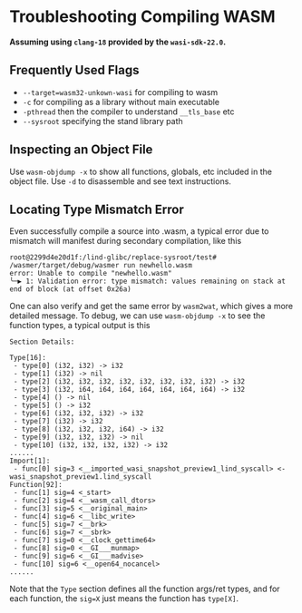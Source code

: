 # Troubleshooting Compiling WASM

**Assuming using `clang-18` provided by the `wasi-sdk-22.0`.**

## Frequently Used Flags
- `--target=wasm32-unkown-wasi` for compiling to wasm
- `-c` for compiling as a library without main executable
- `-pthread` then the compiler to understand `__tls_base` etc
- `--sysroot` specifying the stand library path

## Inspecting an Object File
Use `wasm-objdump -x` to show all functions, globals, etc included in the object file. Use `-d` to disassemble and see text instructions.

## Locating Type Mismatch Error
Even successfully compile a source into .wasm, a typical error due to mismatch will manifest during secondary compilation, like this
```
root@2299d4e20d1f:/lind-glibc/replace-sysroot/test# /wasmer/target/debug/wasmer run newhello.wasm
error: Unable to compile "newhello.wasm"
╰─▶ 1: Validation error: type mismatch: values remaining on stack at end of block (at offset 0x26a)
```
One can also verify and get the same error by `wasm2wat`, which gives a more detailed message. To debug, we can use `wasm-objdump -x` to see the function types, a typical output is this
```
Section Details:

Type[16]:
 - type[0] (i32, i32) -> i32
 - type[1] (i32) -> nil
 - type[2] (i32, i32, i32, i32, i32, i32, i32, i32) -> i32
 - type[3] (i32, i64, i64, i64, i64, i64, i64, i64) -> i32
 - type[4] () -> nil
 - type[5] () -> i32
 - type[6] (i32, i32, i32) -> i32
 - type[7] (i32) -> i32
 - type[8] (i32, i32, i32, i64) -> i32
 - type[9] (i32, i32, i32) -> nil
 - type[10] (i32, i32, i32, i32) -> i32
......
Import[1]:
 - func[0] sig=3 <__imported_wasi_snapshot_preview1_lind_syscall> <- wasi_snapshot_preview1.lind_syscall
Function[92]:
 - func[1] sig=4 <_start>
 - func[2] sig=4 <__wasm_call_dtors>
 - func[3] sig=5 <__original_main>
 - func[4] sig=6 <__libc_write>
 - func[5] sig=7 <__brk>
 - func[6] sig=7 <__sbrk>
 - func[7] sig=0 <__clock_gettime64>
 - func[8] sig=0 <__GI___munmap>
 - func[9] sig=6 <__GI___madvise>
 - func[10] sig=6 <__open64_nocancel>
......
 ```

 Note that the `Type` section defines all the function args/ret types, and for each function, the `sig=X` just means the function has `type[X]`.